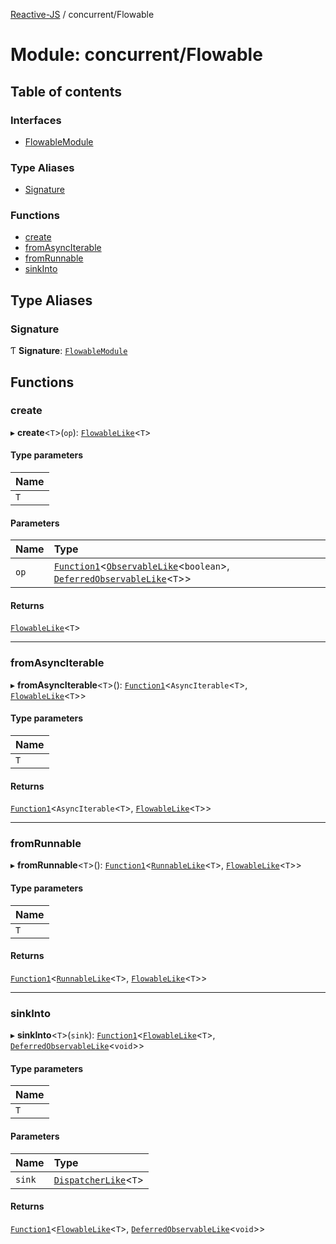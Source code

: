[Reactive-JS](../README.md) / concurrent/Flowable

# Module: concurrent/Flowable

## Table of contents

### Interfaces

- [FlowableModule](../interfaces/concurrent_Flowable.FlowableModule.md)

### Type Aliases

- [Signature](concurrent_Flowable.md#signature)

### Functions

- [create](concurrent_Flowable.md#create)
- [fromAsyncIterable](concurrent_Flowable.md#fromasynciterable)
- [fromRunnable](concurrent_Flowable.md#fromrunnable)
- [sinkInto](concurrent_Flowable.md#sinkinto)

## Type Aliases

### Signature

Ƭ **Signature**: [`FlowableModule`](../interfaces/concurrent_Flowable.FlowableModule.md)

## Functions

### create

▸ **create**<`T`\>(`op`): [`FlowableLike`](../interfaces/concurrent.FlowableLike.md)<`T`\>

#### Type parameters

| Name |
| :------ |
| `T` |

#### Parameters

| Name | Type |
| :------ | :------ |
| `op` | [`Function1`](functions.md#function1)<[`ObservableLike`](../interfaces/concurrent.ObservableLike.md)<`boolean`\>, [`DeferredObservableLike`](../interfaces/concurrent.DeferredObservableLike.md)<`T`\>\> |

#### Returns

[`FlowableLike`](../interfaces/concurrent.FlowableLike.md)<`T`\>

___

### fromAsyncIterable

▸ **fromAsyncIterable**<`T`\>(): [`Function1`](functions.md#function1)<`AsyncIterable`<`T`\>, [`FlowableLike`](../interfaces/concurrent.FlowableLike.md)<`T`\>\>

#### Type parameters

| Name |
| :------ |
| `T` |

#### Returns

[`Function1`](functions.md#function1)<`AsyncIterable`<`T`\>, [`FlowableLike`](../interfaces/concurrent.FlowableLike.md)<`T`\>\>

___

### fromRunnable

▸ **fromRunnable**<`T`\>(): [`Function1`](functions.md#function1)<[`RunnableLike`](../interfaces/concurrent.RunnableLike.md)<`T`\>, [`FlowableLike`](../interfaces/concurrent.FlowableLike.md)<`T`\>\>

#### Type parameters

| Name |
| :------ |
| `T` |

#### Returns

[`Function1`](functions.md#function1)<[`RunnableLike`](../interfaces/concurrent.RunnableLike.md)<`T`\>, [`FlowableLike`](../interfaces/concurrent.FlowableLike.md)<`T`\>\>

___

### sinkInto

▸ **sinkInto**<`T`\>(`sink`): [`Function1`](functions.md#function1)<[`FlowableLike`](../interfaces/concurrent.FlowableLike.md)<`T`\>, [`DeferredObservableLike`](../interfaces/concurrent.DeferredObservableLike.md)<`void`\>\>

#### Type parameters

| Name |
| :------ |
| `T` |

#### Parameters

| Name | Type |
| :------ | :------ |
| `sink` | [`DispatcherLike`](../interfaces/concurrent.DispatcherLike.md)<`T`\> |

#### Returns

[`Function1`](functions.md#function1)<[`FlowableLike`](../interfaces/concurrent.FlowableLike.md)<`T`\>, [`DeferredObservableLike`](../interfaces/concurrent.DeferredObservableLike.md)<`void`\>\>

